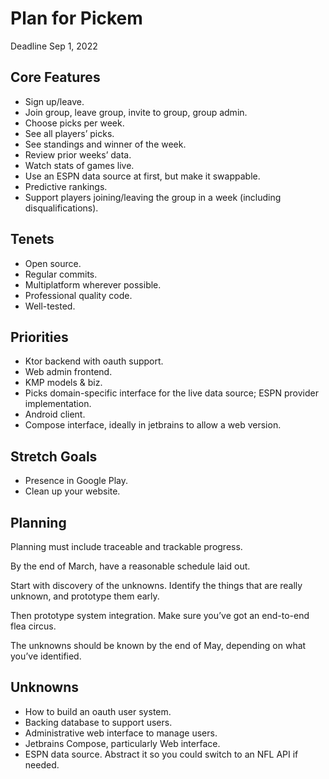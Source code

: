 # Plan for Pickem

Deadline Sep 1, 2022

## Core Features

* Sign up/leave.
* Join group, leave group, invite to group, group admin.
* Choose picks per week.
* See all players’ picks.
* See standings and winner of the week.
* Review prior weeks’ data.
* Watch stats of games live.
* Use an ESPN data source at first, but make it swappable.
* Predictive rankings.
* Support players joining/leaving the group in a week (including disqualifications).

## Tenets

* Open source.
* Regular commits.
* Multiplatform wherever possible.
* Professional quality code.
* Well-tested.

## Priorities

* Ktor backend with oauth support.
* Web admin frontend.
* KMP models & biz.
* Picks domain-specific interface for the live data source; ESPN provider implementation.
* Android client.
* Compose interface, ideally in jetbrains to allow a web version.

## Stretch Goals

* Presence in Google Play.
* Clean up your website.

## Planning

Planning must include traceable and trackable progress.

By the end of March, have a reasonable schedule laid out.

Start with discovery of the unknowns. Identify the things that are really unknown, and prototype them early.

Then prototype system integration. Make sure you’ve got an end-to-end flea circus.

The unknowns should be known by the end of May, depending on what you’ve identified.

## Unknowns

* How to build an oauth user system.
* Backing database to support users.
* Administrative web interface to manage users.
* Jetbrains Compose, particularly Web interface.
* ESPN data source. Abstract it so you could switch to an NFL API if needed.
